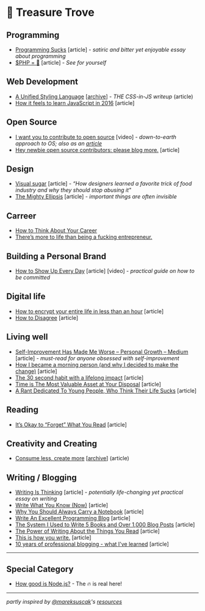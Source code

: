 # 💎 Treasure Trove

## Programming

- [Programming Sucks](https://www.stilldrinking.org/programming-sucks) [article] - _satiric and bitter yet enjoyable essay about programming_
- [$PHP = 💩](https://medium.com/fuzz/php-a0d0b1d365d8) [article] - _See for yourself_

## Web Development

- [A Unified Styling Language](https://medium.com/seek-blog/a-unified-styling-language-d0c208de2660) [[archive](https://web.archive.org/web/20191125183327/https://medium.com/seek-blog/a-unified-styling-language-d0c208de2660)] - _THE CSS-in-JS writeup_ (article)
- [How it feels to learn JavaScript in 2016](https://hackernoon.com/how-it-feels-to-learn-javascript-in-2016-d3a717dd577f) [article]
 
## Open Source

- [I want you to contribute to open source](https://www.youtube.com/watch?v=hwdeUG_gySI) [video] - _down-to-earth approach to OS; also as an [article](http://mxstbr.blog/2017/02/creating-open-source-projects/)_
- [Hey newbie open source contributors: please blog more.](https://medium.freecodecamp.org/new-contributors-to-open-source-please-blog-more-920af14cffd) [article]

## Design

- [Visual sugar](https://uxdesign.cc/visual-sugar-f46b47ee04e5) [article] - _“How designers learned a favorite trick of food industry and why they should stop abusing it"_
- [The Mighty Ellipsis](https://medium.com/@jsaito/the-mighty-ellipsis-6c2c00ddc864) [article] - _important things are often invisible_

## Carreer

- [How to Think About Your Career](https://medium.com/the-year-of-the-looking-glass/how-to-think-about-your-career-abf5300eba08)
- [There’s more to life than being a fucking entrepreneur.](https://medium.com/hi-my-name-is-jon/theres-more-to-life-than-being-a-fucking-entrepreneur-332bce126731)

## Building a Personal Brand

- [How to Show Up Every Day](https://seanwes.com/2015/how-to-show-up-every-day/) [article] [video] - _practical guide on how to be committed_

## Digital life

- [How to encrypt your entire life in less than an hour](https://medium.freecodecamp.org/tor-signal-and-beyond-a-law-abiding-citizens-guide-to-privacy-1a593f2104c3) [article]
- [How to Disagree](http://paulgraham.com/disagree.html) [article]

## Living well

- [Self-Improvement Has Made Me Worse – Personal Growth – Medium](https://medium.com/personal-growth/self-improvement-has-made-me-worse-a4cc23e93e7a) [article] - _must-read for anyone obsessed with self-improvement_
- [How I became a morning person (and why I decided to make the change)](https://medium.com/time-dorks/how-i-became-a-morning-person-and-why-i-decided-to-make-the-change-eb1b012a16e5) [article]
- [The 30 second habit with a lifelong impact](https://medium.com/swlh/the-30-second-habit-with-a-lifelong-impact-2c3f948ead98) [article]
- [Time is The Most Valuable Asset at Your Disposal](https://medium.com/the-mission/time-is-the-most-valuable-asset-at-your-disposal-417c0a3f71eb) [article]
- [A Rant Dedicated To Young People, Who Think Their Life Sucks](https://medium.com/personal-growth/a-rant-dedicated-to-young-people-who-think-their-life-sucks-87b230b634a2) [article]

## Reading

- [It’s Okay to “Forget” What You Read](https://medium.com/the-polymath-project/its-okay-to-forget-what-you-read-f4ef1c34cc01) [article]

## Creativity and Creating

- [Consume less, create more](https://tjcx.me/posts/consumption-distraction/) [[archive](https://web.archive.org/web/20191119155155/https://tjcx.me/posts/consumption-distraction/)] (article)

## Writing / Blogging

- [Writing Is Thinking](https://alistapart.com/article/writing-is-thinking) [article] - _potentially life-changing yet practical essay on writing_
- [Write What You Know (Now)](https://alistapart.com/column/write-what-you-know-now) [article]
- [Why You Should Always Carry a Notebook](https://medium.com/the-mission/why-you-should-always-carry-a-notebook-5617803767e0) [article]
- [Write An Excellent Programming Blog](https://emptysqua.re/blog/write-an-excellent-programming-blog/) [article]
- [The System I Used to Write 5 Books and Over 1,000 Blog Posts](https://medium.com/the-mission/the-system-i-used-to-write-5-books-and-over-1-000-blog-posts-5872451d7461) [article]
- [The Power of Writing About the Things You Read](https://medium.com/the-mission/the-power-of-writing-about-the-things-you-read-fc1e81314d0) [article]
- [This is how you write.](https://medium.com/the-mission/this-is-how-you-write-c7cb9610d97d) [article]
- [10 years of professional blogging - what I've learned](http://andrewchen.co/professional-blogging/) [article]

---

## Special Category

- [How good is Node.js?](https://www.quora.com/How-good-is-Node-js/answer/Nick-Steele-7?srid=i9xR&share=3dc778d4) - The 🔥 is real here!

---

_partly inspired by [@mareksuscak](http://github.com/mareksuscak)'s [resources](http://github.com/mareksuscak/resources)_
